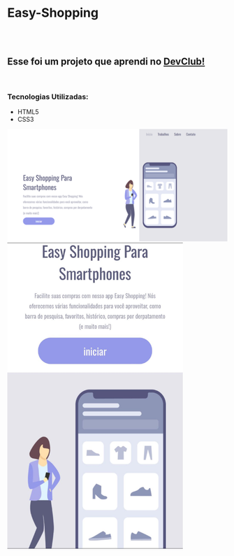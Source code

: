 <h1>Easy-Shopping </h1>
<br>
<br>
<h2> Esse foi um projeto que aprendi no <a  href="https://rodolfomori.com.br/devclub">DevClub!</a> </h2>
<br>
<h3>Tecnologias Utilizadas:</h3>
<ul>
  <li>HTML5</li>
  <li>CSS3</li>
</ul>
<img src="https://github.com/diegofelipeap/Easy-Shopping/blob/main/icons/easy-shopping.png?raw=true">
<img src="https://github.com/diegofelipeap/Easy-Shopping/blob/main/icons/responsividadepratice1.png.jpg?raw=true" height=700px>
